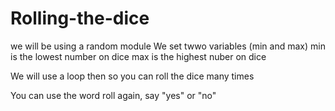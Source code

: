 # Rolling-the-dice
we will be using a random module
We set twwo variables (min and max)
min is the lowest number on dice
max is the highest nuber on dice

We will use a loop then so you can roll the dice many times

You can use the word roll again, say "yes" or "no"

